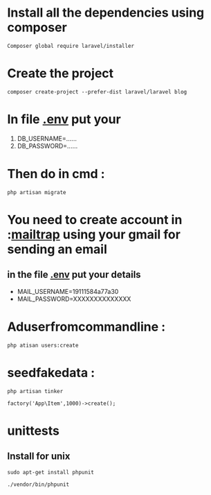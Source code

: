 # Install all the dependencies using composer #
```
Composer global require laravel/installer
```
# Create the project #
```
composer create-project --prefer-dist laravel/laravel blog
```
# In file [.env](blog/README.md) put your #

1. DB_USERNAME=......
2. DB_PASSWORD=......

# Then do in cmd :  #
```
php artisan migrate
```
# You need to create account in :[mailtrap](https://mailtrap.io/) using your gmail for sending an email #
## in the file  [.env](https://github.com/Laaouinate/Laravel-VueJs/tree/master/blog) put your details ##

* MAIL_USERNAME=19111584a77a30
*  MAIL_PASSWORD=XXXXXXXXXXXXXX

# Aduserfromcommandline :  #
```
php atisan users:create
```
# seedfakedata : #
```
php artisan tinker
```
```
factory('App\Item',1000)->create();
```
 
# unittests #
## Install for unix ##
``` 
sudo apt-get install phpunit
```
```
./vendor/bin/phpunit
```	

